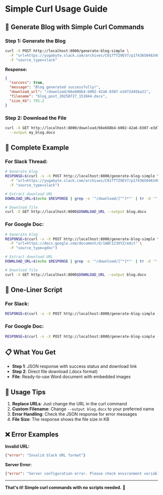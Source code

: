# Simple Curl Usage Guide

## 🚀 Generate Blog with Simple Curl Commands

### Step 1: Generate the Blog
```bash
curl -X POST http://localhost:8000/generate-blog-simple \
  -F "url=https://yugabyte.slack.com/archives/C017TTZ9EV7/p1743650463482219" \
  -F "source_type=slack"
```

**Response:**
```json
{
  "success": true,
  "message": "Blog generated successfully!",
  "download_url": "/download/66e688b4-b002-42a6-8307-e3d72d45ba21",
  "filename": "blog_post_20250727_151044.docx",
  "size_kb": 791.2
}
```

### Step 2: Download the File
```bash
curl -X GET http://localhost:8000/download/66e688b4-b002-42a6-8307-e3d72d45ba21 \
  --output my_blog.docx
```

## 📝 Complete Example

### For Slack Thread:
```bash
# Generate blog
RESPONSE=$(curl -s -X POST http://localhost:8000/generate-blog-simple \
  -F "url=https://yugabyte.slack.com/archives/C017TTZ9EV7/p1743650463482219" \
  -F "source_type=slack")

# Extract download URL
DOWNLOAD_URL=$(echo $RESPONSE | grep -o '"/download/[^"]*"' | tr -d '"')

# Download file
curl -X GET http://localhost:8000$DOWNLOAD_URL --output blog.docx
```

### For Google Doc:
```bash
# Generate blog
RESPONSE=$(curl -s -X POST http://localhost:8000/generate-blog-simple \
  -F "url=https://docs.google.com/document/d/1ABC123XYZ/edit" \
  -F "source_type=gdoc")

# Extract download URL
DOWNLOAD_URL=$(echo $RESPONSE | grep -o '"/download/[^"]*"' | tr -d '"')

# Download file
curl -X GET http://localhost:8000$DOWNLOAD_URL --output blog.docx
```

## 🔧 One-Liner Script

### For Slack:
```bash
RESPONSE=$(curl -s -X POST http://localhost:8000/generate-blog-simple -F "url=YOUR_SLACK_URL" -F "source_type=slack") && curl -X GET http://localhost:8000$(echo $RESPONSE | grep -o '"/download/[^"]*"' | tr -d '"') --output blog.docx
```

### For Google Doc:
```bash
RESPONSE=$(curl -s -X POST http://localhost:8000/generate-blog-simple -F "url=YOUR_GDOC_URL" -F "source_type=gdoc") && curl -X GET http://localhost:8000$(echo $RESPONSE | grep -o '"/download/[^"]*"' | tr -d '"') --output blog.docx
```

## 📋 What You Get

- **Step 1**: JSON response with success status and download link
- **Step 2**: Direct file download (.docx format)
- **File**: Ready-to-use Word document with embedded images

## 🎯 Usage Tips

1. **Replace URLs**: Just change the URL in the curl command
2. **Custom Filename**: Change `--output blog.docx` to your preferred name
3. **Error Handling**: Check the JSON response for error messages
4. **File Size**: The response shows the file size in KB

## ❌ Error Examples

**Invalid URL:**
```json
{"error": "Invalid Slack URL format"}
```

**Server Error:**
```json
{"error": "Server configuration error. Please check environment variables."}
```

---

**That's it! Simple curl commands with no scripts needed.** 🎉 